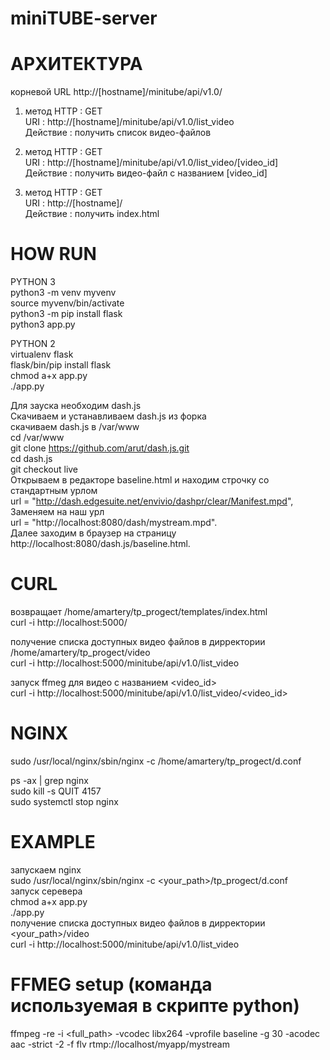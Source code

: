 # miniTUBE-server
# АРХИТЕКТУРА

корневой URL
http://[hostname]/minitube/api/v1.0/

1) метод HTTP : GET  
URI : http://[hostname]/minitube/api/v1.0/list_video  
Действие : получить список видео-файлов  

2) метод HTTP : GET  
URI : http://[hostname]/minitube/api/v1.0/list_video/[video_id]  
Действие : получить видео-файл c названием [video_id]  

3) метод HTTP : GET  
URI : http://[hostname]/  
Действие : получить index.html  


# HOW RUN

PYTHON 3  
python3 -m venv myvenv  
source myvenv/bin/activate  
python3 -m  pip install flask   
python3 app.py  

PYTHON 2  
virtualenv flask  
flask/bin/pip install flask  
chmod a+x app.py  
./app.py  


Для зауска необходим dash.js  
Скачиваем и устанавливаем dash.js из форка  
скачиваем dash.js в /var/www  
cd /var/www  
git clone https://github.com/arut/dash.js.git  
cd dash.js  
git checkout live  
Открываем в редакторе baseline.html и находим строчку со стандартным урлом  
url = "http://dash.edgesuite.net/envivio/dashpr/clear/Manifest.mpd",  
Заменяем на наш урл  
url = "http://localhost:8080/dash/mystream.mpd".  
Далее заходим в браузер на страницу http://localhost:8080/dash.js/baseline.html.  



# CURL
возвращает /home/amartery/tp_progect/templates/index.html  
curl -i http://localhost:5000/  

получение списка доступных видео файлов в дирректории /home/amartery/tp_progect/video  
curl -i http://localhost:5000/minitube/api/v1.0/list_video  

запуск ffmeg для видео с названием <video_id>  
curl -i http://localhost:5000/minitube/api/v1.0/list_video/<video_id>  



# NGINX
sudo /usr/local/nginx/sbin/nginx -c /home/amartery/tp_progect/d.conf  

ps -ax | grep nginx  
sudo kill -s QUIT 4157  
sudo systemctl stop nginx  


# EXAMPLE
запускаем nginx  
sudo /usr/local/nginx/sbin/nginx -c <your_path>/tp_progect/d.conf  
запуск серевера  
chmod a+x app.py  
./app.py  
получение списка доступных видео файлов в дирректории   <your_path>/video  
curl -i http://localhost:5000/minitube/api/v1.0/list_video  

# FFMEG setup (команда используемая в скрипте python)
ffmpeg -re -i <full_path> -vcodec libx264 -vprofile baseline -g 30 -acodec aac -strict -2 -f flv rtmp://localhost/myapp/mystream

